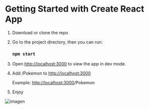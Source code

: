 # Getting Started with Create React App

1. Download or clone the repo

3. Go to the project directory, then you can run:

   ### `npm start`

3. Open [http://localhost:3000](http://localhost:3000) to view the app in dev mode.

4. Add /Pokemon to [http://localhost:3000](http://localhost:3000) 

   Example: [http://localhost:3000](http://localhost:3000)/Pokemon 

5. Enjoy

![imagen](https://user-images.githubusercontent.com/44687875/211865057-a65b19ab-07af-4212-a1ec-9b929a9957a5.png)



